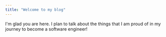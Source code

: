```yaml
---
title: "Welcome to my blog"
---
```


I'm glad you are here. I plan to talk about the things that I am proud of in my journey to become a software engineer!
